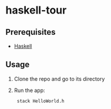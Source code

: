 # haskell-tour

## Prerequisites

- [Haskell](https://www.haskell.org/downloads/)

## Usage

1. Clone the repo and go to its directory

1. Run the app:

        stack HelloWorld.h
